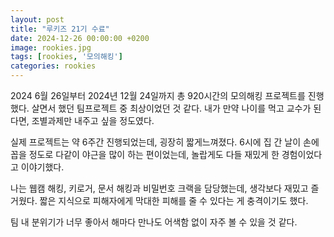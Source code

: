 ```yaml
---
layout: post
title: "루키즈 21기 수료"
date: 2024-12-26 00:00:00 +0200
image: rookies.jpg
tags: [rookies, '모의해킹']
categories: rookies
---
```

2024 6월 26일부터 2024년 12월 24일까지 총 920시간의 모의해킹 프로젝트를 진행했다.
살면서 했던 팀프로젝트 중 최상이었던 것 같다.
내가 만약 나이를 먹고 교수가 된다면, 조별과제만 내주고 싶을 정도였다.

실제 프로젝트는 약 6주간 진행되었는데, 굉장히 짧게느껴졌다.
6시에 집 간 날이 손에 꼽을 정도로 다같이 야근을 많이 하는 편이었는데,
놀랍게도 다들 재밌게 한 경험이었다고 이야기했다.

나는 웹캠 해킹, 키로거, 문서 해킹과 비밀번호 크랙을 담당했는데,
생각보다 재밌고 즐거웠다. 짧은 지식으로 피해자에게
막대한 피해를 줄 수 있다는 게 충격이기도 했다.

팀 내 분위기가 너무 좋아서 해마다 만나도 어색함 없이
자주 볼 수 있을 것 같다.




<!-- Jekyll also offers powerful support for code snippets:

{% highlight ruby %}
def print_hi(name)
  puts "Hi, #{name}"
end
print_hi('Tom')
#=> prints 'Hi, Tom' to STDOUT.
{% endhighlight %}

Check out the [Jekyll docs][jekyll-docs] for more info on how to get the most out of Jekyll. File all bugs/feature requests at [Jekyll’s GitHub repo][jekyll-gh]. If you have questions, you can ask them on [Jekyll Talk][jekyll-talk].

[jekyll-docs]: https://jekyllrb.com/docs/home
[jekyll-gh]:   https://github.com/jekyll/jekyll
[jekyll-talk]: https://talk.jekyllrb.com/ -->
